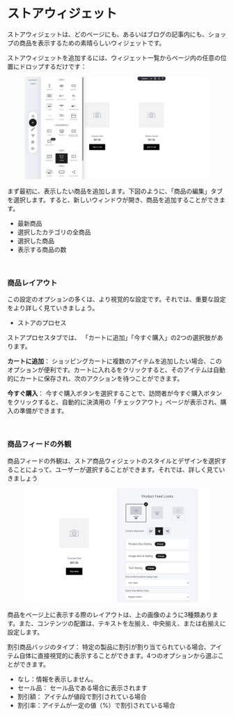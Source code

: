 # ストアウィジェット

ストアウィジェットは、どのページにも、あるいはブログの記事内にも、ショップの商品を表示するための素晴らしいウィジェットです。

ストアウィジェットを追加するには、ウィジェット一覧からページ内の任意の位置にドロップするだけです：

<figure><img src="../../.gitbook/assets/STORE WIDGET.PNG" alt=""><figcaption></figcaption></figure>

まず最初に、表示したい商品を追加します。下図のように、「商品の編集」タブを選択します。すると、新しいウィンドウが開き、商品を追加することができます。

* 最新商品
* 選択したカテゴリの全商品
* 選択した商品
* 表示する商品の数

<figure><img src="../../.gitbook/assets/spaces%2FWQDl1MvGQxbiNyVOzW8v%2Fuploads%2FdBvgC7oBkylM66njPsjY%2Fstore%20edit%20products.webp" alt=""><figcaption></figcaption></figure>

### 商品レイアウト

この設定のオプションの多くは、より視覚的な設定です。それでは、重要な設定をより詳しく見ていきましょう。

* ストアのプロセス

ストアプロセスタブでは、 「カートに追加」「今すぐ購入」の2つの選択肢があります。

**カートに追加**： ショッピングカートに複数のアイテムを追加したい場合、このオプションが便利です。カートに入れるをクリックすると、そのアイテムは自動的にカートに保存され、次のアクションを待つことができます。

**今すぐ購入**： 今すぐ購入ボタンを選択することで、訪問者が今すぐ購入ボタンをクリックすると、自動的に決済用の「チェックアウト」ページが表示され、購入の準備ができます。

<figure><img src="../../.gitbook/assets/spaces%2FWQDl1MvGQxbiNyVOzW8v%2Fuploads%2FInd0CNLeGNW21ihFfeGO%2FCheckout%20-%20product%20feed%20layout.webp" alt=""><figcaption></figcaption></figure>

### 商品フィードの外観

商品フィードの外観は、ストア商品ウィジェットのスタイルとデザインを選択することによって、ユーザーが選択することができます。それでは、詳しく見ていきましょう

<figure><img src="../../.gitbook/assets/product feed looks.PNG" alt=""><figcaption></figcaption></figure>

商品をページ上に表示する際のレイアウトは、上の画像のように3種類あります。また、コンテンツの配置は、テキストを左揃え、中央揃え、または右揃えに設定します。

割引商品バッジのタイプ： 特定の製品に割引が割り当てられている場合、アイテム自体に直接視覚的に表示することができます。4つのオプションから選ぶことができます。

* なし：情報を表示しません。
* セール品： セール品である場合に表示されます
* 割引額： アイテムが値段で割引されている場合
* 割引率：アイテムが一定の値（%）で割引されている場合
